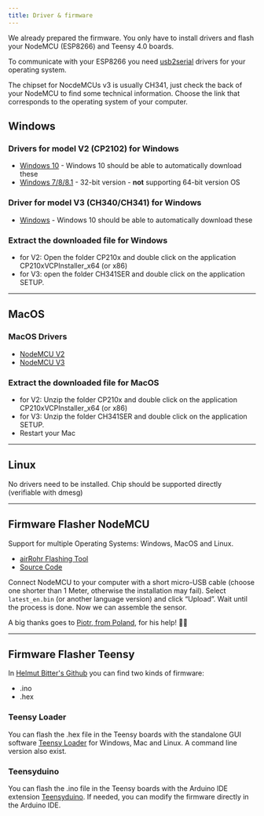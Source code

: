 ```yaml
---
title: Driver & firmware
---
```


We already prepared the firmware. You only have to install drivers and flash your NodeMCU (ESP8266) and Teensy 4.0  boards.

To communicate with your ESP8266 you need [usb2serial](https://en.wikipedia.org/wiki/Serial_port) drivers for your
operating system.

The chipset for NocdeMCUs v3 is usually CH341, just check the back of your NodeMCU to find some technical information.
Choose the link that corresponds to the operating system of your computer.

## Windows

### Drivers for model V2 (CP2102) for Windows
* [Windows 10](https://www.silabs.com/documents/public/software/CP210x_Universal_Windows_Driver.zip) - Windows 10 should be able to automatically download these
* [Windows 7/8/8.1](https://www.silabs.com/documents/public/software/CP210x_Windows_Drivers.zip) - 32-bit version - **not** supporting 64-bit version OS

### Driver for model V3 (CH340/CH341) for Windows
* [Windows](http://www.wch.cn/downloads/file/5.html) - Windows 10 should be able to automatically download these

### Extract the downloaded file for Windows
* for V2: Open the folder CP210x and double click on the application CP210xVCPInstaller_x64 (or x86)
* for V3: open the folder CH341SER and double click on the application SETUP.

---

## MacOS

### MacOS Drivers
* [NodeMCU V2](https://www.silabs.com/documents/public/software/Mac_OSX_VCP_Driver.zip )
* [NodeMCU V3](http://www.wch.cn/downloads/file/178.html) 

### Extract the downloaded file for MacOS
* for V2: Unzip the folder CP210x and double click on the application CP210xVCPInstaller_x64 (or x86)
* for V3: Unzip the folder CH341SER and double click on the application SETUP.
* Restart your Mac

---

## Linux
No drivers need to be installed. Chip should be supported directly (verifiable with dmesg)

---

## Firmware Flasher NodeMCU
Support for multiple Operating Systems: Windows, MacOS and Linux.
* [airRohr Flashing Tool](http://firmware.sensor.community/airrohr/flashing-tool/)
* [Source Code](https://github.com/opendata-stuttgart/airrohr-firmware-flasher/)

Connect NodeMCU to your computer with a short micro-USB cable (choose one shorter than 1 Meter, otherwise the installation may fail). Select `latest_en.bin` (or another language version) and click “Upload”.
Wait until the process is done. Now we can assemble the sensor.
<br>

A big thanks goes to [Piotr, from Poland](https://dropbox.inf.re/), for his help! 🙋‍♂️ 

---

## Firmware Flasher Teensy
In [Helmut Bitter's Github](https://github.com/hbitter/DNMS/tree/master/Firmware) you can find two kinds of firmware: 
* .ino
* .hex

### Teensy Loader
You can flash the .hex file in the Teensy boards with the standalone GUI software [Teensy Loader](https://www.pjrc.com/teensy/loader.html) for Windows, Mac and Linux.
A command line version also exist.

### Teensyduino
You can flash the .ino file in the Teensy boards with the Arduino IDE extension [Teensyduino](https://www.pjrc.com/teensy/teensyduino.html).
If needed, you can modify the firmware directly in the Arduino IDE.